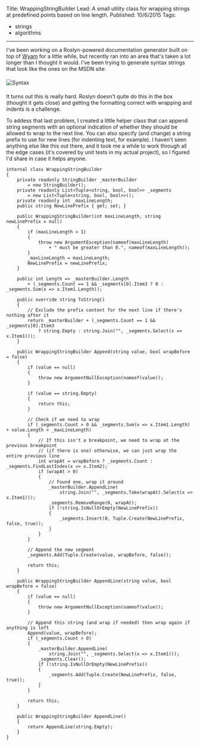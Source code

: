 Title: WrappingStringBuilder
Lead: A small utility class for wrapping strings at predefined points based on line length.
Published: 10/6/2015
Tags:
  - strings
  - algorithms
---
I've been working on a Roslyn-powered documentation generator built on top of [Wyam](http://wyam.io) for a little while, but recently ran into an area that's taken a lot longer than I thought it would. I've been trying to generate syntax strings that look like the ones on the MSDN site:

<img src="/Content/posts/syntax.png" alt="Syntax" class="img-responsive" style="margin-top: 6px; margin-bottom: 6px;">

It turns out this is really hard. Roslyn doesn't quite do this in the box (thought it gets close) and getting the formatting correct with wrapping and indents is a challenge.

To addess that last problem, I created a little helper class that can append string segments with an optional indication of whether they should be allowed to wrap to the next line. You can also specify (and change) a string prefix to use for new lines (for indenting text, for example). I haven't seen anything else like this out there, and it took me a while to work through all the edge cases (it's covered by unit tests in my actual project), so I figured I'd share in case it helps anyone.

```
internal class WrappingStringBuilder
{
    private readonly StringBuilder _masterBuilder 
        = new StringBuilder();
    private readonly List<Tuple<string, bool, bool>> _segments 
        = new List<Tuple<string, bool, bool>>();
    private readonly int _maxLineLength;
    public string NewLinePrefix { get; set; }

    public WrappingStringBuilder(int maxLineLength, string newLinePrefix = null)
    {
        if (maxLineLength < 1)
        {
            throw new ArgumentException(nameof(maxLineLength) 
                + " must be greater than 0.", nameof(maxLineLength));
        }
        _maxLineLength = maxLineLength;
        NewLinePrefix = newLinePrefix;
    }

    public int Length => _masterBuilder.Length 
        + (_segments.Count == 1 && _segments[0].Item3 ? 0 : _segments.Sum(x => x.Item1.Length));

    public override string ToString()
    {
        // Exclude the prefix content for the next line if there's nothing after it
        return _masterBuilder + (_segments.Count == 1 && _segments[0].Item3 
            ? string.Empty : string.Join("", _segments.Select(x => x.Item1)));
    }

    public WrappingStringBuilder Append(string value, bool wrapBefore = false)
    {
        if (value == null)
        {
            throw new ArgumentNullException(nameof(value));
        }

        if (value == string.Empty)
        {
            return this;
        }

        // Check if we need to wrap
        if (_segments.Count > 0 && _segments.Sum(x => x.Item1.Length) + value.Length > _maxLineLength)
        {
            // If this isn't a breakpoint, we need to wrap at the previous breakpoint
            // (if there is one) otherwise, we can just wrap the entire previous line
            int wrapAt = wrapBefore ? _segments.Count : _segments.FindLastIndex(x => x.Item2);
            if (wrapAt > 0)
            {
                // Found one, wrap it around
                _masterBuilder.AppendLine(
                    string.Join("", _segments.Take(wrapAt).Select(x => x.Item1)));
                _segments.RemoveRange(0, wrapAt);
                if (!string.IsNullOrEmpty(NewLinePrefix))
                {
                    _segments.Insert(0, Tuple.Create(NewLinePrefix, false, true));
                }
            }
        }

        // Append the new segment
        _segments.Add(Tuple.Create(value, wrapBefore, false));

        return this;
    }

    public WrappingStringBuilder AppendLine(string value, bool wrapBefore = false)
    {
        if (value == null)
        {
            throw new ArgumentNullException(nameof(value));
        }

        // Append this string (and wrap if needed) then wrap again if anything is left
        Append(value, wrapBefore);
        if (_segments.Count > 0)
        {
            _masterBuilder.AppendLine(
                string.Join("", _segments.Select(x => x.Item1)));
            _segments.Clear();
            if (!string.IsNullOrEmpty(NewLinePrefix))
            {
                _segments.Add(Tuple.Create(NewLinePrefix, false, true));
            }
        }

        return this;
    }

    public WrappingStringBuilder AppendLine()
    {
        return AppendLine(string.Empty);
    }
}
```
